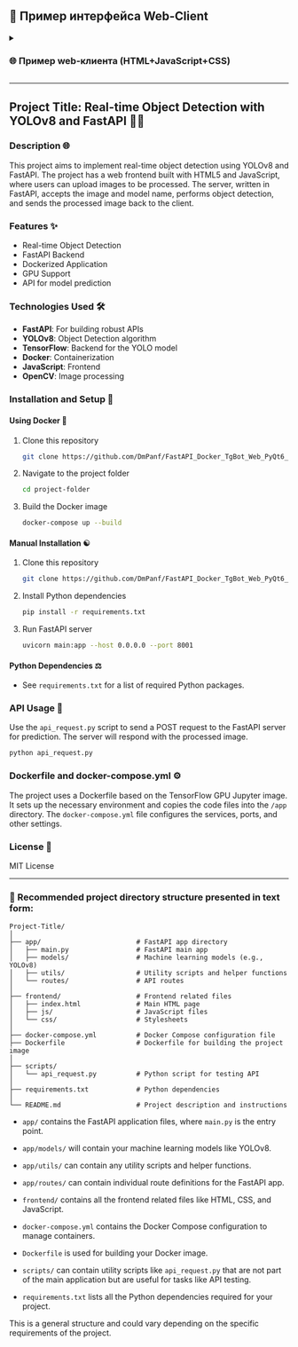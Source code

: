 ## 💾 Пример интерфейса Web-Client
<!--
<p align="center">
<img src="https://raw.githubusercontent.com/DmPanf/PyQt6_FastAPI_HQ-SAM/main/images/pyqt6_01.jpg" width="40%" />
</p>
-->

<details>
<summary><h3>🌐 Пример web-клиента (HTML+JavaScript+CSS)</h3></summary>
<p align="center">
<img src="https://raw.githubusercontent.com/DmPanf/PyQt6_FastAPI_HQ-SAM/main/images/web-client-01.jpg" width="90%" />
</p>
</details>

---

## Project Title: Real-time Object Detection with YOLOv8 and FastAPI 📄🤖

### Description 🌐

This project aims to implement real-time object detection using YOLOv8 and FastAPI. The project has a web frontend built with HTML5 and JavaScript, where users can upload images to be processed. The server, written in FastAPI, accepts the image and model name, performs object detection, and sends the processed image back to the client.

### Features ✨

- Real-time Object Detection
- FastAPI Backend
- Dockerized Application
- GPU Support
- API for model prediction

### Technologies Used 🛠

- **FastAPI**: For building robust APIs
- **YOLOv8**: Object Detection algorithm
- **TensorFlow**: Backend for the YOLO model
- **Docker**: Containerization
- **JavaScript**: Frontend
- **OpenCV**: Image processing

### Installation and Setup 🚀

#### Using Docker 💎

1. Clone this repository
    ```bash
    git clone https://github.com/DmPanf/FastAPI_Docker_TgBot_Web_PyQt6_HQ-SAM.git
    ```

2. Navigate to the project folder
    ```bash
    cd project-folder
    ```

3. Build the Docker image
    ```bash
    docker-compose up --build
    ```

#### Manual Installation ☯️

1. Clone this repository
    ```bash
    git clone https://github.com/DmPanf/FastAPI_Docker_TgBot_Web_PyQt6_HQ-SAM.git
    ```

2. Install Python dependencies
    ```bash
    pip install -r requirements.txt
    ```

3. Run FastAPI server
    ```bash
    uvicorn main:app --host 0.0.0.0 --port 8001
    ```

#### Python Dependencies ⚖️

- See `requirements.txt` for a list of required Python packages.

### API Usage 📝 

Use the `api_request.py` script to send a POST request to the FastAPI server for prediction. The server will respond with the processed image.

```python
python api_request.py
```

### Dockerfile and docker-compose.yml ⚙️

The project uses a Dockerfile based on the TensorFlow GPU Jupyter image. It sets up the necessary environment and copies the code files into the `/app` directory. The `docker-compose.yml` file configures the services, ports, and other settings.

### License 📃

MIT License

---

### 📜 Recommended project directory structure presented in text form:

```
Project-Title/
│
├── app/                        # FastAPI app directory
│   ├── main.py                 # FastAPI main app
│   ├── models/                 # Machine learning models (e.g., YOLOv8)
│   ├── utils/                  # Utility scripts and helper functions
│   └── routes/                 # API routes
│
├── frontend/                   # Frontend related files
│   ├── index.html              # Main HTML page
│   ├── js/                     # JavaScript files
│   └── css/                    # Stylesheets
│
├── docker-compose.yml          # Docker Compose configuration file
├── Dockerfile                  # Dockerfile for building the project image
│
├── scripts/
│   └── api_request.py          # Python script for testing API
│
├── requirements.txt            # Python dependencies
│
└── README.md                   # Project description and instructions
```

- `app/` contains the FastAPI application files, where `main.py` is the entry point.
- `app/models/` will contain your machine learning models like YOLOv8.
- `app/utils/` can contain any utility scripts and helper functions.
- `app/routes/` can contain individual route definitions for the FastAPI app.
  
- `frontend/` contains all the frontend related files like HTML, CSS, and JavaScript.

- `docker-compose.yml` contains the Docker Compose configuration to manage containers.
  
- `Dockerfile` is used for building your Docker image.

- `scripts/` can contain utility scripts like `api_request.py` that are not part of the main application but are useful for tasks like API testing.

- `requirements.txt` lists all the Python dependencies required for your project.


This is a general structure and could vary depending on the specific requirements of the project.
